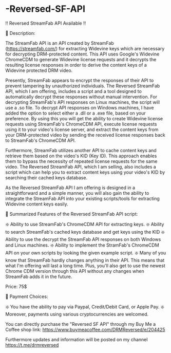 # -Reversed-SF-API

‼️ Reversed StreamFab API Available ‼️

🔰 Description:

The StreamFab API is an API created by StreamFab (https://streamfab.com/) for extracting Widevine keys which are necessary for decrypting DRM-protected content. This API uses Google's Widevine ChromeCDM to generate Widevine license requests and it decrypts the resulting license responses in order to derive the content keys of a Widevine protected DRM video.

Presently, StreamFab appears to encrypt the responses of their API to prevent tampering by unauthorized individuals. 
The Reversed StreamFab API, which I am offering, includes a script and a tool designed to automatically decrypt these responses without manual intervention. For decrypting StreamFab's API responses on Linux machines, the script will use a .so file. To decrypt API responses on Windows machines, I have added the option to select either a .dll or a .exe file, based on your preference. By using this you will get the ability to create Widevine license requests using StreamFab's ChromeCDM API, execute license requests using it to your video's license server, and extract the content keys from your DRM-protected video by sending the received license responses back to StreamFab's ChromeCDM API.

Furthermore, StreamFab utilizes another API to cache content keys and retrieve them based on the video's KID (Key ID). This approach enables them to bypass the necessity of repeated license requests for the same video. 
The Reversed StreamFab API, which I am selling, also includes a script which can help you to extract content keys using your video's KID by searching their cached keys database.

As the Reversed StreamFab API I am offering is designed in a straightforward and a simple manner, you will also gain the ability to integrate the StreamFab API into your existing scripts/tools for extracting Widevine content keys easily.

🔰 Summarized Features of the Reversed StreamFab API script:

❇️ Ability to use StreamFab's ChromeCDM API for extracting keys.
❇️ Ability to search StreamFab's cached keys database and get keys using the KID
❇️ Ability to use the decrypt the StreamFab API responses on both Windows and Linux machines.
❇️ Ability to implement the StramFab's ChromeCDM API on your own scripts by looking the given example script.
❇️ Many of you know that StreamFab hardly changes anything in their API. This means that what I'm offering will last a long time. Plus, you'll also get to use the newest Chrome CDM version through this API without any changes when StreamFab adds it in the future.

Price: 75$

🔰 Payment Choices:

❇️ You have the ability to pay via Paypal, Credit/Debit Card, or Apple Pay.
❇️ Moreover, payments using various cryptocurrencies are welcomed.

You can directly purchase the "Reversed SF API" through my Buy Me a Coffee shop link: https://www.buymeacoffee.com/DRMReversed/e/204425

Furthermore updates and information will be posted on my channel https://t.me/drmreversed
